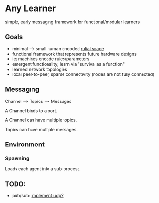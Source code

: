 # Any Learner
simple, early messaging framework for functional/modular learners

## Goals
- minimal --> small human encoded [rulial space](https://writings.stephenwolfram.com/2020/06/exploring-rulial-space-the-case-of-turing-machines/)
- functional framework that represents future hardware designs
- let machines encode rules/parameters
- emergent functionality, learn via "survival as a function"
- learned network topologies
- local peer-to-peer, sparse connectivity (nodes are not fully connected)

## Messaging
Channel --> Topics --> Messages 

A Channel binds to a port. 

A Channel can have multiple topics.

Topics can have multiple messages.


## Environment
### Spawning
Loads each agent into a sub-process.

## TODO:
- pub/sub: [implement udp?](https://zguide.zeromq.org/docs/chapter8/#Cooperative-Discovery-Using-UDP-Broadcasts)